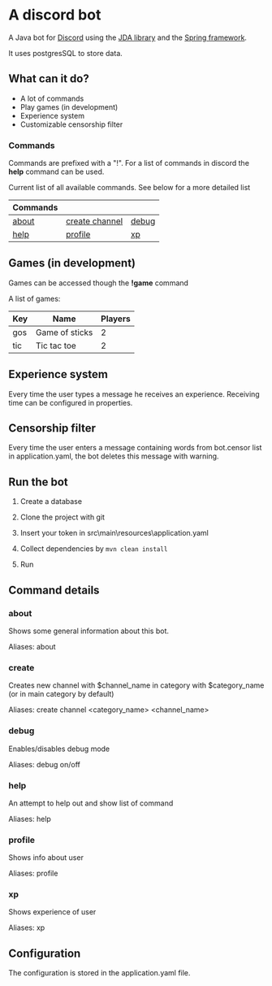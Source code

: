 #  A discord bot

A Java bot for [Discord](https://discordapp.com/) using the [JDA library](https://github.com/DV8FromTheWorld/JDA) and the [Spring framework](https://spring.io/projects/spring-framework).

It uses postgresSQL to store data. 

## What can it do?

* A lot of commands
* Play games (in development)
* Experience system
* Customizable censorship filter

### Commands

Commands are prefixed with a "!".
For a list of commands in discord the **help** command can be used.

Current list of all available commands. See below for a more detailed list

Commands | | | 
--- | --- | ---| 
[about](#about) | [create channel](#create) | [debug](#debug) |
[help](#help) | [profile](#profile) |[xp](#xp) |

## Games (in development)

Games can be accessed though the **!game** command

A list of games:

Key | Name | Players |
--- | --- | --- |
gos | Game of sticks | 2
tic | Tic tac toe | 2


## Experience system

Every time the user types a message he receives an experience. Receiving time can be configured in properties. 

## Censorship filter

Every time the user enters a message containing words from bot.censor list in application.yaml, the bot deletes this message with warning.

## Run the bot 

1. Create a database
  
2. Clone the project with git

3. Insert your token in src\main\resources\application.yaml

4. Collect dependencies by `mvn clean install`
    
5. Run

## Command details

### about

Shows some general information about this bot.

Aliases: about

### create

Creates new channel with $channel_name in category with $category_name (or in main category by default)

Aliases: create channel <category_name> <channel_name>

### debug

Enables/disables debug mode

Aliases: debug on/off

### help

An attempt to help out and show list of command

Aliases: help

### profile

Shows info about user

Aliases: profile

### xp

Shows experience of user

Aliases: xp

## Configuration

The configuration is stored in the application.yaml file.



